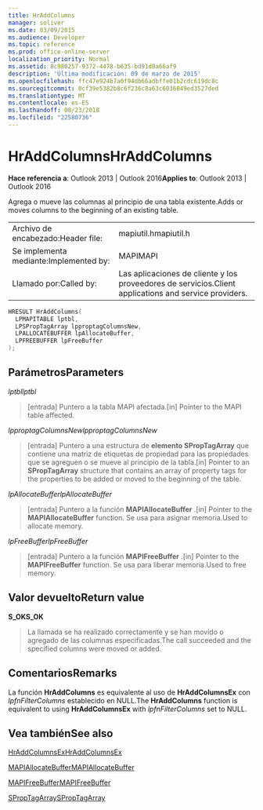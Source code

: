 ```yaml
---
title: HrAddColumns
manager: soliver
ms.date: 03/09/2015
ms.audience: Developer
ms.topic: reference
ms.prod: office-online-server
localization_priority: Normal
ms.assetid: 8c980257-9372-4478-b635-bd91d0a66af9
description: 'Última modificación: 09 de marzo de 2015'
ms.openlocfilehash: ffc47e924b7a0f94db66adbffe01b2cdc619dc8c
ms.sourcegitcommit: 0cf39e5382b8c6f236c8a63c6036849ed3527ded
ms.translationtype: MT
ms.contentlocale: es-ES
ms.lasthandoff: 08/23/2018
ms.locfileid: "22580736"
---
```

# <a name="hraddcolumns"></a><span data-ttu-id="558a0-103">HrAddColumns</span><span class="sxs-lookup"><span data-stu-id="558a0-103">HrAddColumns</span></span>

  
  
<span data-ttu-id="558a0-104">**Hace referencia a**: Outlook 2013 | Outlook 2016</span><span class="sxs-lookup"><span data-stu-id="558a0-104">**Applies to**: Outlook 2013 | Outlook 2016</span></span> 
  
<span data-ttu-id="558a0-105">Agrega o mueve las columnas al principio de una tabla existente.</span><span class="sxs-lookup"><span data-stu-id="558a0-105">Adds or moves columns to the beginning of an existing table.</span></span>
  
|||
|:-----|:-----|
|<span data-ttu-id="558a0-106">Archivo de encabezado:</span><span class="sxs-lookup"><span data-stu-id="558a0-106">Header file:</span></span>  <br/> |<span data-ttu-id="558a0-107">mapiutil.h</span><span class="sxs-lookup"><span data-stu-id="558a0-107">mapiutil.h</span></span>  <br/> |
|<span data-ttu-id="558a0-108">Se implementa mediante:</span><span class="sxs-lookup"><span data-stu-id="558a0-108">Implemented by:</span></span>  <br/> |<span data-ttu-id="558a0-109">MAPI</span><span class="sxs-lookup"><span data-stu-id="558a0-109">MAPI</span></span>  <br/> |
|<span data-ttu-id="558a0-110">Llamado por:</span><span class="sxs-lookup"><span data-stu-id="558a0-110">Called by:</span></span>  <br/> |<span data-ttu-id="558a0-111">Las aplicaciones de cliente y los proveedores de servicios.</span><span class="sxs-lookup"><span data-stu-id="558a0-111">Client applications and service providers.</span></span>  <br/> |
   
```cpp
HRESULT HrAddColumns(
  LPMAPITABLE lptbl,
  LPSPropTagArray lpproptagColumnsNew,
  LPALLOCATEBUFFER lpAllocateBuffer,
  LPFREEBUFFER lpFreeBuffer
);
```

## <a name="parameters"></a><span data-ttu-id="558a0-112">Parámetros</span><span class="sxs-lookup"><span data-stu-id="558a0-112">Parameters</span></span>

 <span data-ttu-id="558a0-113">_lptbl_</span><span class="sxs-lookup"><span data-stu-id="558a0-113">_lptbl_</span></span>
  
> <span data-ttu-id="558a0-114">[entrada] Puntero a la tabla MAPI afectada.</span><span class="sxs-lookup"><span data-stu-id="558a0-114">[in] Pointer to the MAPI table affected.</span></span>
    
 <span data-ttu-id="558a0-115">_lpproptagColumnsNew_</span><span class="sxs-lookup"><span data-stu-id="558a0-115">_lpproptagColumnsNew_</span></span>
  
> <span data-ttu-id="558a0-116">[entrada] Puntero a una estructura de **elemento SPropTagArray** que contiene una matriz de etiquetas de propiedad para las propiedades que se agreguen o se mueve al principio de la tabla.</span><span class="sxs-lookup"><span data-stu-id="558a0-116">[in] Pointer to an **SPropTagArray** structure that contains an array of property tags for the properties to be added or moved to the beginning of the table.</span></span> 
    
 <span data-ttu-id="558a0-117">_lpAllocateBuffer_</span><span class="sxs-lookup"><span data-stu-id="558a0-117">_lpAllocateBuffer_</span></span>
  
> <span data-ttu-id="558a0-118">[entrada] Puntero a la función **MAPIAllocateBuffer** .</span><span class="sxs-lookup"><span data-stu-id="558a0-118">[in] Pointer to the **MAPIAllocateBuffer** function.</span></span> <span data-ttu-id="558a0-119">Se usa para asignar memoria.</span><span class="sxs-lookup"><span data-stu-id="558a0-119">Used to allocate memory.</span></span> 
    
 <span data-ttu-id="558a0-120">_lpFreeBuffer_</span><span class="sxs-lookup"><span data-stu-id="558a0-120">_lpFreeBuffer_</span></span>
  
> <span data-ttu-id="558a0-121">[entrada] Puntero a la función **MAPIFreeBuffer** .</span><span class="sxs-lookup"><span data-stu-id="558a0-121">[in] Pointer to the **MAPIFreeBuffer** function.</span></span> <span data-ttu-id="558a0-122">Se usa para liberar memoria.</span><span class="sxs-lookup"><span data-stu-id="558a0-122">Used to free memory.</span></span> 
    
## <a name="return-value"></a><span data-ttu-id="558a0-123">Valor devuelto</span><span class="sxs-lookup"><span data-stu-id="558a0-123">Return value</span></span>

 <span data-ttu-id="558a0-124">**S_OK**</span><span class="sxs-lookup"><span data-stu-id="558a0-124">**S_OK**</span></span>
  
> <span data-ttu-id="558a0-125">La llamada se ha realizado correctamente y se han movido o agregado de las columnas especificadas.</span><span class="sxs-lookup"><span data-stu-id="558a0-125">The call succeeded and the specified columns were moved or added.</span></span>
    
## <a name="remarks"></a><span data-ttu-id="558a0-126">Comentarios</span><span class="sxs-lookup"><span data-stu-id="558a0-126">Remarks</span></span>

<span data-ttu-id="558a0-127">La función **HrAddColumns** es equivalente al uso de **HrAddColumnsEx** con _lpfnFilterColumns_ establecido en NULL.</span><span class="sxs-lookup"><span data-stu-id="558a0-127">The **HrAddColumns** function is equivalent to using **HrAddColumnsEx** with  _lpfnFilterColumns_ set to NULL.</span></span> 
  
## <a name="see-also"></a><span data-ttu-id="558a0-128">Vea también</span><span class="sxs-lookup"><span data-stu-id="558a0-128">See also</span></span>



[<span data-ttu-id="558a0-129">HrAddColumnsEx</span><span class="sxs-lookup"><span data-stu-id="558a0-129">HrAddColumnsEx</span></span>](hraddcolumnsex.md)
  
[<span data-ttu-id="558a0-130">MAPIAllocateBuffer</span><span class="sxs-lookup"><span data-stu-id="558a0-130">MAPIAllocateBuffer</span></span>](mapiallocatebuffer.md)
  
[<span data-ttu-id="558a0-131">MAPIFreeBuffer</span><span class="sxs-lookup"><span data-stu-id="558a0-131">MAPIFreeBuffer</span></span>](mapifreebuffer.md)
  
[<span data-ttu-id="558a0-132">SPropTagArray</span><span class="sxs-lookup"><span data-stu-id="558a0-132">SPropTagArray</span></span>](sproptagarray.md)

